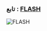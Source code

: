 
### تابع : [FLASH](https://t.me/FLS_44) ###

![FLASH](https://graph.org/file/7a8b26133a3b2cd1a10fb.jpg)
